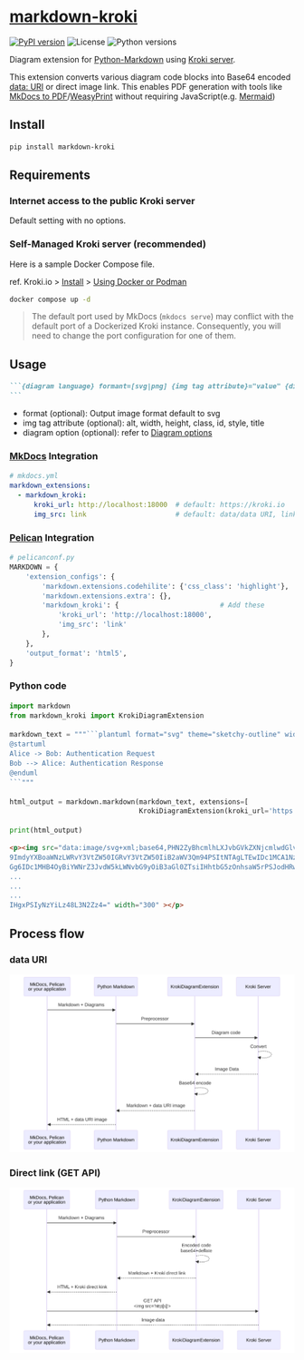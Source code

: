 # [markdown-kroki](https://hkato.github.io/markdown-kroki/)

[![PyPI version](https://img.shields.io/pypi/v/markdown-kroki)](https://pypi.org/project/markdown-kroki/)
![License](https://img.shields.io/pypi/l/markdown-kroki)
![Python versions](https://img.shields.io/pypi/pyversions/markdown-kroki)

Diagram extension for [Python-Markdown][python-markdown] using [Kroki server][kuroki].

This extension converts various diagram code blocks into Base64 encoded [data: URI][data-uri] or direct image link.
This enables PDF generation with tools like [MkDocs to PDF][mkdocs-to-pdf]/[WeasyPrint][wasyprint]
without requiring JavaScript(e.g. [Mermaid][mermaid])

## Install

```sh
pip install markdown-kroki
```

## Requirements

### Internet access to the public Kroki server

Default setting with no options.

### Self-Managed Kroki server (recommended)

Here is a sample Docker Compose file.

ref. Kroki.io > [Install](https://kroki.io/#install) > [Using Docker or Podman](https://docs.kroki.io/kroki/setup/use-docker-or-podman/)

```sh
docker compose up -d
```

> The default port used by MkDocs (`mkdocs serve`) may conflict with the default
> port of a Dockerized Kroki instance.
> Consequently, you will need to change the port configuration for one of them.

## Usage

````md
```{diagram language} formant=[svg|png] {img tag attribute}="value" {diagram option}="value"
```
````

- format (optional): Output image format default to svg
- img tag attribute (optional): alt, width, height, class, id, style, title
- diagram option (optional): refer to [Diagram options](https://docs.kroki.io/kroki/setup/diagram-options/)

### [MkDocs][mkdocs] Integration

```yaml
# mkdocs.yml
markdown_extensions:
  - markdown_kroki:
      kroki_url: http://localhost:18000  # default: https://kroki.io
      img_src: link                      # default: data/data URI, link/direct link
```

### [Pelican][pelican] Integration

```py
# pelicanconf.py
MARKDOWN = {
    'extension_configs': {
        'markdown.extensions.codehilite': {'css_class': 'highlight'},
        'markdown.extensions.extra': {},
        'markdown_kroki': {                         # Add these
            'kroki_url': 'http://localhost:18000',
            'img_src': 'link'
        },
    },
    'output_format': 'html5',
}
```

### Python code

````python
import markdown
from markdown_kroki import KrokiDiagramExtension

markdown_text = """```plantuml format="svg" theme="sketchy-outline" width="300"
@startuml
Alice -> Bob: Authentication Request
Bob --> Alice: Authentication Response
@enduml
```"""

html_output = markdown.markdown(markdown_text, extensions=[
                                KrokiDiagramExtension(kroki_url='https://kroki.io')])

print(html_output)
````

```html
<p><img src="data:image/svg+xml;base64,PHN2ZyBhcmlhLXJvbGVkZXNjcmlwdGlvbj0ic2VxdWVuY2UiIHJvbGU
9ImdyYXBoaWNzLWRvY3VtZW50IGRvY3VtZW50IiB2aWV3Qm94PSItNTAgLTEwIDc1MCA1NzQiIHN0eWxlPSJtYXgtd2lkd
Gg6IDc1MHB4OyBiYWNrZ3JvdW5kLWNvbG9yOiB3aGl0ZTsiIHhtbG5zOnhsaW5rPSJodHRwOi8vd3d3LnczLm9yZy8xOTk
...
...
...
IHgxPSIyNzYiLz48L3N2Zz4=" width="300" ></p>
```

## Process flow

### data URI

![Process flow data](process_flow_diagram_data.svg)

### Direct link (GET API)

![Process flow link](process_flow_diagram_link.svg)

<!-- Links -->

[python-markdown]: https://python-markdown.github.io/
[kuroki]: https://kroki.io/
[data-uri]: https://developer.mozilla.org/en-US/docs/Web/URI/Reference/Schemes/data
[mkdocs-to-pdf]: https://mkdocs-to-pdf.readthedocs.io/
[wasyprint]: https://weasyprint.org/
[mermaid]: https://mermaid.js.org/
[mkdocs]: https://www.mkdocs.org/
[pelican]: https://getpelican.com/
